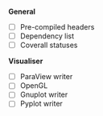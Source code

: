 **General**
- [ ] Pre-compiled headers
- [ ] Dependency list
- [ ] Coverall statuses

**Visualiser**
- [ ] ParaView writer
- [ ] OpenGL
- [ ] Gnuplot writer
- [ ] Pyplot writer
